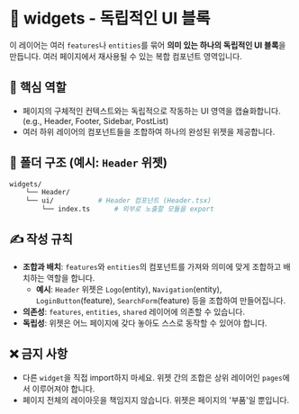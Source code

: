 # 🧩 widgets - 독립적인 UI 블록

이 레이어는 여러 `features`나 `entities`를 묶어 **의미 있는 하나의 독립적인 UI 블록**을 만듭니다. 여러 페이지에서 재사용될 수 있는 복합 컴포넌트 영역입니다.

## 🎯 핵심 역할

* 페이지의 구체적인 컨텍스트와는 독립적으로 작동하는 UI 영역을 캡슐화합니다. (e.g., Header, Footer, Sidebar, PostList)
* 여러 하위 레이어의 컴포넌트들을 조합하여 하나의 완성된 위젯을 제공합니다.

## 📁 폴더 구조 (예시: `Header` 위젯)

```bash
widgets/
    └── Header/
    └── ui/           # Header 컴포넌트 (Header.tsx)
        └── index.ts      # 외부로 노출할 모듈을 export
```

## ✍️ 작성 규칙

* **조합과 배치**: `features`와 `entities`의 컴포넌트를 가져와 의미에 맞게 조합하고 배치하는 역할을 합니다.
    * **예시**: `Header` 위젯은 `Logo`(entity), `Navigation`(entity), `LoginButton`(feature), `SearchForm`(feature) 등을 조합하여 만들어집니다.
* **의존성**: `features`, `entities`, `shared` 레이어에 의존할 수 있습니다.
* **독립성**: 위젯은 어느 페이지에 갖다 놓아도 스스로 동작할 수 있어야 합니다.

## ❌ 금지 사항

* 다른 `widget`을 직접 import하지 마세요. 위젯 간의 조합은 상위 레이어인 `pages`에서 이루어져야 합니다.
* 페이지 전체의 레이아웃을 책임지지 않습니다. 위젯은 페이지의 '부품'일 뿐입니다.